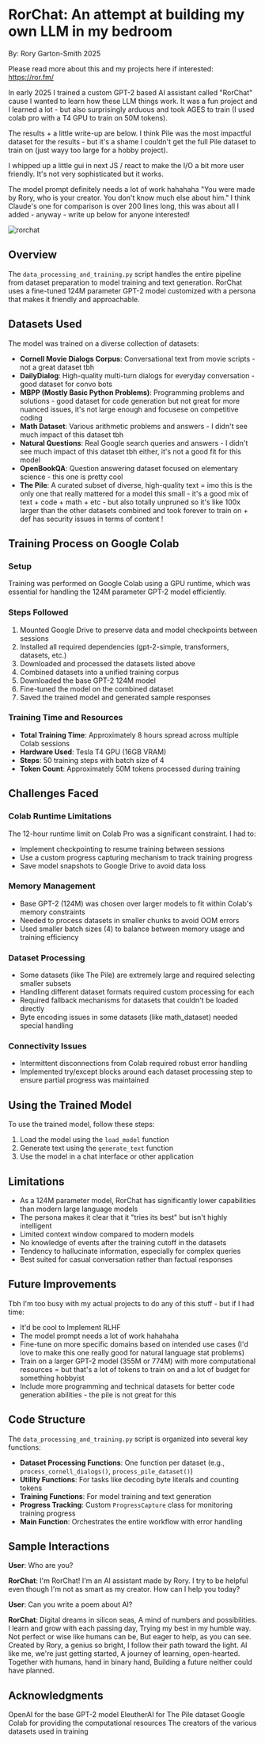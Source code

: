 # RorChat: An attempt at building my own LLM in my bedroom

By: Rory Garton-Smith 2025

Please read more about this and my projects here if interested: https://ror.fm/

In early 2025 I trained a custom GPT-2 based AI assistant called "RorChat" cause I wanted to learn how these LLM things work. It was a fun project and I learned a lot - but also surprisingly arduous and took AGES to train (I used colab pro with a T4 GPU to train on 50M tokens).

The results + a little write-up are below. I think Pile was the most impactful dataset for the results - but it's a shame I couldn't get the full Pile dataset to train on (just wayy too large for a hobby project).

I whipped up a little gui in next JS / react to make the I/O a bit more user friendly. It's not very sophisticated but it works.

The model prompt definitely needs a lot of work hahahaha "You were made by Rory, who is your creator. You don't know much else about him." I think Claude's one for comparison is over 200 lines long, this was about all I added - anyway - write up below for anyone interested!

![rorchat](https://github.com/user-attachments/assets/c39cf324-eef4-4112-901e-daa714a2dbfb)


## Overview

The `data_processing_and_training.py` script handles the entire pipeline from dataset preparation to model training and text generation. RorChat uses a fine-tuned 124M parameter GPT-2 model customized with a persona that makes it friendly and approachable.

## Datasets Used

The model was trained on a diverse collection of datasets:

- **Cornell Movie Dialogs Corpus**: Conversational text from movie scripts - not a great dataset tbh
- **DailyDialog**: High-quality multi-turn dialogs for everyday conversation - good dataset for convo bots
- **MBPP (Mostly Basic Python Problems)**: Programming problems and solutions - good dataset for code generation but not great for more nuanced issues, it's not large enough and focusese on competitive coding
- **Math Dataset**: Various arithmetic problems and answers - I didn't see much impact of this dataset tbh
- **Natural Questions**: Real Google search queries and answers - I didn't see much impact of this dataset tbh either, it's not a good fit for this model
- **OpenBookQA**: Question answering dataset focused on elementary science  - this one is pretty cool
- **The Pile**: A curated subset of diverse, high-quality text = imo this is the only one that really mattered for a model this small - it's a good mix of text + code + math + etc - but also totally unpruned so it's like 100x larger than the other datasets combined and took forever to train on + def has security issues in terms of content !

## Training Process on Google Colab

### Setup

Training was performed on Google Colab using a GPU runtime, which was essential for handling the 124M parameter GPT-2 model efficiently.

### Steps Followed

1. Mounted Google Drive to preserve data and model checkpoints between sessions
2. Installed all required dependencies (gpt-2-simple, transformers, datasets, etc.)
3. Downloaded and processed the datasets listed above
4. Combined datasets into a unified training corpus
5. Downloaded the base GPT-2 124M model
6. Fine-tuned the model on the combined dataset
7. Saved the trained model and generated sample responses

### Training Time and Resources

- **Total Training Time**: Approximately 8 hours spread across multiple Colab sessions
- **Hardware Used**: Tesla T4 GPU (16GB VRAM)
- **Steps**: 50 training steps with batch size of 4
- **Token Count**: Approximately 50M tokens processed during training

## Challenges Faced

### Colab Runtime Limitations

The 12-hour runtime limit on Colab Pro was a significant constraint. I had to:
- Implement checkpointing to resume training between sessions
- Use a custom progress capturing mechanism to track training progress
- Save model snapshots to Google Drive to avoid data loss

### Memory Management

- Base GPT-2 (124M) was chosen over larger models to fit within Colab's memory constraints
- Needed to process datasets in smaller chunks to avoid OOM errors
- Used smaller batch sizes (4) to balance between memory usage and training efficiency

### Dataset Processing

- Some datasets (like The Pile) are extremely large and required selecting smaller subsets
- Handling different dataset formats required custom processing for each
- Required fallback mechanisms for datasets that couldn't be loaded directly
- Byte encoding issues in some datasets (like math_dataset) needed special handling

### Connectivity Issues

- Intermittent disconnections from Colab required robust error handling
- Implemented try/except blocks around each dataset processing step to ensure partial progress was maintained

## Using the Trained Model

To use the trained model, follow these steps:

1. Load the model using the `load_model` function
2. Generate text using the `generate_text` function
3. Use the model in a chat interface or other application

## Limitations

- As a 124M parameter model, RorChat has significantly lower capabilities than modern large language models
- The persona makes it clear that it "tries its best" but isn't highly intelligent
- Limited context window compared to modern models
- No knowledge of events after the training cutoff in the datasets
- Tendency to hallucinate information, especially for complex queries
- Best suited for casual conversation rather than factual responses

## Future Improvements

Tbh I'm too busy with my actual projects to do any of this stuff - but if I had time:

- It'd be cool to Implement RLHF
 - The model prompt needs a lot of work hahahaha
- Fine-tune on more specific domains based on intended use cases (I'd love to make this one really good for natural language stat problems)
- Train on a larger GPT-2 model (355M or 774M) with more computational resources = but that's a lot of tokens to train on and a lot of budget for something hobbyist
- Include more programming and technical datasets for better code generation abilities - the pile is not great for this


## Code Structure

The `data_processing_and_training.py` script is organized into several key functions:

- **Dataset Processing Functions**: One function per dataset (e.g., `process_cornell_dialogs()`, `process_pile_dataset()`)
- **Utility Functions**: For tasks like decoding byte literals and counting tokens
- **Training Functions**: For model training and text generation
- **Progress Tracking**: Custom `ProgressCapture` class for monitoring training progress
- **Main Function**: Orchestrates the entire workflow with error handling

## Sample Interactions

**User**: Who are you?

**RorChat**: I'm RorChat! I'm an AI assistant made by Rory. I try to be helpful even though I'm not as smart as my creator. How can I help you today?

**User**: Can you write a poem about AI?

**RorChat**:
Digital dreams in silicon seas,
A mind of numbers and possibilities.
I learn and grow with each passing day,
Trying my best in my humble way.
Not perfect or wise like humans can be,
But eager to help, as you can see.
Created by Rory, a genius so bright,
I follow their path toward the light.
AI like me, we're just getting started,
A journey of learning, open-hearted.
Together with humans, hand in binary hand,
Building a future neither could have planned.

## Acknowledgments

OpenAI for the base GPT-2 model
EleutherAI for The Pile dataset
Google Colab for providing the computational resources
The creators of the various datasets used in training
